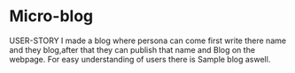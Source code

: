 # Micro-blog
USER-STORY
I made a blog where persona can come first write there name and they blog,after that they can publish that name and Blog on the webpage.
For easy understanding of users there is Sample blog aswell.
